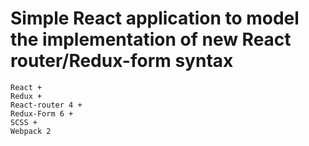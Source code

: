 # Simple React application to model the implementation of new React router/Redux-form syntax

```
React + 
Redux + 
React-router 4 + 
Redux-Form 6 + 
SCSS + 
Webpack 2
```
